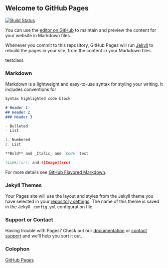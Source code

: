 ## Welcome to GitHub Pages

<div class="doxygen_github_hack">

[//]: # (\htmlonly)
[![Build Status](https://travis-ci.org/michpolicht/CuteHMI.svg?branch=master)](https://travis-ci.org/michpolicht/CuteHMI)

[//]: # (\endhtmlonly)
</div>

You can use the [editor on GitHub](https://github.com/michpolicht/TravisTest/edit/master/README.md) to maintain and preview the content for your website in Markdown files.

Whenever you commit to this repository, GitHub Pages will run [Jekyll](https://jekyllrb.com/) to rebuild the pages in your site, from the content in your Markdown files.

[//]: # (\htmlonly)
<div class="testclass">testclass</div>

### Markdown

Markdown is a lightweight and easy-to-use syntax for styling your writing. It includes conventions for

```markdown
Syntax highlighted code block

# Header 1
## Header 2
### Header 3

- Bulleted
- List

1. Numbered
2. List

**Bold** and _Italic_ and `Code` text

[Link](url) and ![Image](src)
```

For more details see [GitHub Flavored Markdown](https://guides.github.com/features/mastering-markdown/).

### Jekyll Themes

Your Pages site will use the layout and styles from the Jekyll theme you have selected in your [repository settings](https://github.com/michpolicht/TravisTest/settings). The name of this theme is saved in the Jekyll `_config.yml` configuration file.

### Support or Contact

Having trouble with Pages? Check out our [documentation](https://help.github.com/categories/github-pages-basics/) or [contact support](https://github.com/contact) and we’ll help you sort it out.

### Colophon

[GitHub Pages](https://michpolicht.github.io/TravisTest/)

